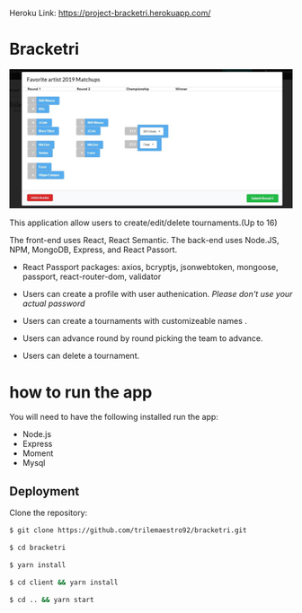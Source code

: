 Heroku Link: https://project-bracketri.herokuapp.com/

# Bracketri
![](client/public/assets/Bracketri.JPG)

This application allow users to create/edit/delete tournaments.(Up to 16)

The front-end uses React, React Semantic.
The back-end uses Node.JS, NPM, MongoDB, Express, and React Passort. 
* React Passport packages: axios, bcryptjs, jsonwebtoken, mongoose, passport, react-router-dom, validator  

* Users can create a profile with user authenication. *Please don't use your actual password*
* Users can create a tournaments with customizeable names .
* Users can advance round by round picking the team to advance.
* Users can delete a tournament.

# how to run the app

You will need to have the following installed run the app:

* Node.js
* Express
* Moment
* Mysql

## Deployment

Clone the repository:

``` bash
$ git clone https://github.com/trilemaestro92/bracketri.git
```
``` bash
$ cd bracketri 
```
``` bash
$ yarn install
```
``` bash
$ cd client && yarn install
```
``` bash
$ cd .. && yarn start
```




